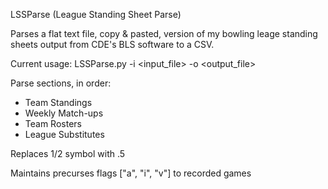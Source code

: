 LSSParse
(League Standing Sheet Parse)

Parses a flat text file, copy & pasted, version of my bowling leage standing sheets output from CDE's BLS software to a CSV.

Current usage:
LSSParse.py -i <input_file> -o <output_file>

Parse sections, in order:
- Team Standings
- Weekly Match-ups
- Team Rosters
- League Substitutes

Replaces 1/2 symbol with .5

Maintains precurses flags ["a", "i", "v"] to recorded games
